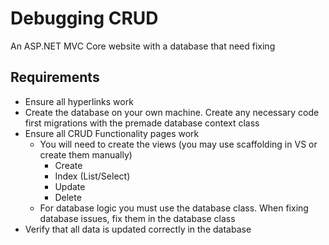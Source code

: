 # Debugging CRUD
An ASP.NET MVC Core website with a database that need fixing

## Requirements
- Ensure all hyperlinks work
- Create the database on your own machine. Create any necessary code first migrations with the premade database context class
- Ensure all CRUD Functionality pages work
    - You will need to create the views (you may use scaffolding in VS or create them manually)
        - Create
        - Index (List/Select)
        - Update
        - Delete
    - For database logic you must use the database class. When fixing database issues, fix them in the database class
- Verify that all data is updated correctly in the database
